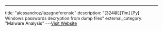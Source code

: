 ---
title: "alessandroz/lazagneforensic"
description: "[324星][11m] [Py]  Windows passwords decryption from dump files"
external_category: "Malware Analysis"
---[Visit Website](https://github.com/alessandroz/lazagneforensic)

